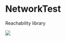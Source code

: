 # NetworkTest

Reachability library

[![](https://jitpack.io/v/sganeshkanna/NetworkTest.svg)](https://jitpack.io/#sganeshkanna/NetworkTest)
